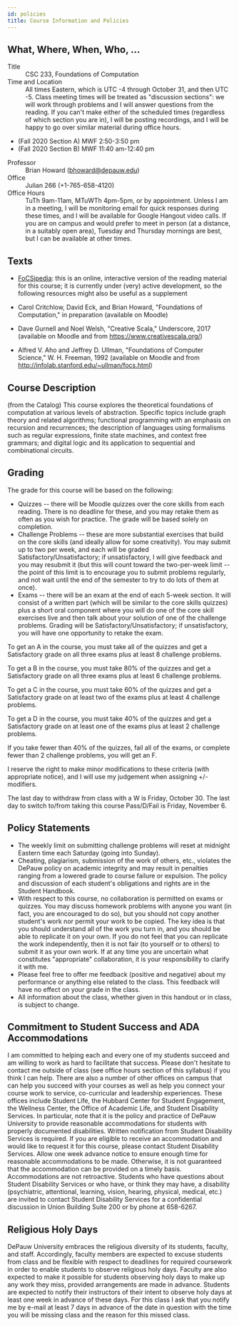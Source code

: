 ```yaml
---
id: policies
title: Course Information and Policies
---
```


## What, Where, When, Who, ...

<dl>
<dt>Title</dt>
<dd>CSC 233, Foundations of Computation</dd>

<dt>Time and Location</dt>
<dd>All times Eastern, which is UTC -4 through October 31, and then UTC -5. Class meeting times will be treated as "discussion sections": we will work through problems and I will answer questions from the reading. If you can't make either of the scheduled times (regardless of which section you are in), I will be posting recordings, and I will be happy to go over similar material during office hours.</dd>
<ul>
<li>(Fall 2020 Section A) MWF 2:50-3:50 pm</li>
<li>(Fall 2020 Section B) MWF 11:40 am-12:40 pm</li>
</ul>

<dt>Professor</dt>
<dd>Brian Howard (<a href="mailto:bhoward@depauw.edu">bhoward@depauw.edu</a>)</dd>

<dt>Office</dt>
<dd>Julian 266 (+1-765-658-4120)</dd>

<dt>Office Hours</dt>
<dd>TuTh 9am-11am, MTuWTh 4pm-5pm, or by appointment. Unless I am in a meeting, I will be monitoring email for quick responses during these times, and I will be available for Google Hangout video calls. If you are on campus and would prefer to meet in person (at a distance, in a suitably open area), Tuesday and Thursday mornings are best, but I can be available at other times.</dd>
</dl>

## Texts

* [FoCSipedia](https://purl.org/focsipedia): this is an online, interactive version of the reading material for this course; it is currently under (very) active development, so the following resources might also be useful as a supplement

* Carol Critchlow, David Eck, and Brian Howard, "Foundations of Computation," in preparation (available on Moodle)

* Dave Gurnell and Noel Welsh, "Creative Scala," Underscore, 2017 (available on Moodle and from https://www.creativescala.org/)

* Alfred V. Aho and Jeffrey D. Ullman, "Foundations of Computer Science," W. H. Freeman, 1992 (available on Moodle and from http://infolab.stanford.edu/~ullman/focs.html)

## Course Description

(from the Catalog) This course explores the theoretical foundations of computation at various levels of abstraction. Specific topics include graph theory and related algorithms; functional programming with an emphasis on recursion and recurrences; the description of languages using formalisms such as regular expressions, finite state machines, and context free grammars; and digital logic and its application to sequential and combinational circuits.

## Grading

The grade for this course will be based on the following:
* Quizzes -- there will be Moodle quizzes over the core skills from each reading. There is no deadline for these, and you may retake them as often as you wish for practice. The grade will be based solely on completion.
* Challenge Problems -- these are more substantial exercises that build on the core skills (and ideally allow for some creativity). You may submit up to two per week, and each will be graded Satisfactory/Unsatisfactory; if unsatisfactory, I will give feedback and you may resubmit it (but this will count toward the two-per-week limit -- the point of this limit is to encourage you to submit problems regularly, and not wait until the end of the semester to try to do lots of them at once).
* Exams -- there will be an exam at the end of each 5-week section. It will consist of a written part (which will be similar to the core skills quizzes) plus a short oral component where you will do one of the core skill exercises live and then talk about your solution of one of the challenge problems. Grading will be Satisfactory/Unsatisfactory; if unsatisfactory, you will have one opportunity to retake the exam.
  
To get an A in the course, you must take all of the quizzes and get a Satisfactory grade on all three exams plus at least 8 challenge problems.

To get a B in the course, you must take 80% of the quizzes and get a Satisfactory grade on all three exams plus at least 6 challenge problems.

To get a C in the course, you must take 60% of the quizzes and get a Satisfactory grade on at least two of the exams plus at least 4 challenge problems.

To get a D in the course, you must take 40% of the quizzes and get a Satisfactory grade on at least one of the exams plus at least 2 challenge problems.

If you take fewer than 40% of the quizzes, fail all of the exams, or complete fewer than 2 challenge problems, you will get an F.

I reserve the right to make minor modifications to these criteria (with appropriate notice), and I will use my judgement when assigning +/- modifiers.

The last day to withdraw from class with a W is Friday, October 30. The last day to switch to/from taking this course Pass/D/Fail is Friday, November 6.

## Policy Statements

* The weekly limit on submitting challenge problems will reset at midnight Eastern time each Saturday (going into Sunday).
* Cheating, plagiarism, submission of the work of others, etc., violates the DePauw policy on academic integrity and may result in penalties ranging from a lowered grade to course failure or expulsion. The policy and discussion of each student's obligations and rights are in the Student Handbook.
* With respect to this course, no collaboration is permitted on exams or quizzes. You may discuss homework problems with anyone you want (in fact, you are encouraged to do so), but you should not copy another student's work nor permit your work to be copied. The key idea is that you should understand all of the work you turn in, and you should be able to replicate it on your own. If you do not feel that you can replicate the work independently, then it is not fair (to yourself or to others) to submit it as your own work. If at any time you are uncertain what constitutes "appropriate" collaboration, it is your responsibility to clarify it with me.
* Please feel free to offer me feedback (positive and negative) about my performance or anything else related to the class. This feedback will have no effect on your grade in the class.
* All information about the class, whether given in this handout or in class, is subject to change.

## Commitment to Student Success and ADA Accommodations

I am committed to helping each and every one of my students succeed and am willing to work as hard to facilitate that success. Please don't hesitate to contact me outside of class (see office hours section of this syllabus) if you think I can help. There are also a number of other offices on campus that can help you succeed with your courses as well as help you connect your course work to service, co-curricular and leadership experiences. These offices include Student Life, the Hubbard Center for Student Engagement, the Wellness Center, the Office of Academic Life, and Student Disability Services. In particular, note that it is the policy and practice of DePauw University to provide reasonable accommodations for students with properly documented disabilities. Written notification from Student Disability Services is required. If you are eligible to receive an accommodation and would like to request it for this course, please contact Student Disability Services. Allow one week advance notice to ensure enough time for reasonable accommodations to be made. Otherwise, it is not guaranteed that the accommodation can be provided on a timely basis. Accommodations are not retroactive. Students who have questions about Student Disability Services or who have, or think they may have, a disability (psychiatric, attentional, learning, vision, hearing, physical, medical, etc.) are invited to contact Student Disability Services for a confidential discussion in Union Building Suite 200 or by phone at 658-6267.

## Religious Holy Days

DePauw University embraces the religious diversity of its students, faculty, and staff. Accordingly, faculty members are expected to excuse students from class and be flexible with respect to deadlines for required coursework in order to enable students to observe religious holy days. Faculty are also expected to make it possible for students observing holy days to make up any work they miss, provided arrangements are made in advance. Students are expected to notify their instructors of their intent to observe holy days at least one week in advance of these days. For this class I ask that you notify me by e-mail at least 7 days in advance of the date in question with the time you will be missing class and the reason for this missed class.
